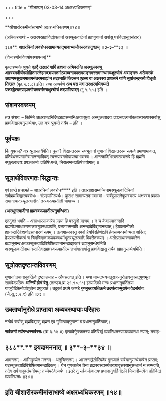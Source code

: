 +++
title = "श्रीभाष्यम् 03-03-14 अक्षरध्यधिकरणम्"

+++
<div claऽऽ="elementor-widget-container">

**श्रीशारीरकमीमांसाभाष्ये अक्षरध्यधिकरणम्॥१४॥

(अधिकरणार्थः – अक्षरपरब्रह्मविद्योक्तानां अस्थूलत्वादीनां ब्रह्मगुणानां सर्वासु परविद्यासूपसंहारः)

३८७**. **अक्षरधियां त्ववरोधस्सामान्यतद्भावाभ्यामौपसदवत्तदुक्तम् ॥ ३**–**३**–**३३ ॥

(विचारणीयविषयोपस्थापनम्)**

बृहदारण्यके श्रूयते **एतद्वै तदक्षरं गार्गि ब्रह्मणा अभिवदन्ति अस्थूलमनणु अह्रस्वमदीर्घमलोहितमस्नेहमच्छायमतमोऽवाय्वनाकाशमसङ्गमरसमगन्धमचक्षुश्श्रोत्रं अवाङ्मनः अतेजस्कं अप्राणमसुखममात्रमनंतरमबाह्यं न तदश्नाति किञ्चन एतस्य वा अक्षरस्य प्रशासने गार्गि सूर्याचन्द्रमसौ विधृतौ तिष्ठतः** (बृह.५.८.८) इति। तथा आथर्वणे **अथ परा यया तदक्षरमधिगम्यते यत्तदद्रेश्यमग्राह्यमगोत्रमवर्णमचक्षुश्श्रोत्रं तदपाणिपादम्** (मु.१.१.५) इति ।

## संशयस्वरूपम्

तत्र संशयः – किमिमे अक्षरशब्दनिर्दिष्टब्रह्मसम्बन्धितया श्रुताः अस्थूलत्वादयः प्रपञ्चप्रत्यनीकतास्वरूपास्सर्वासु ब्रह्मविद्यास्वनुसन्धेयाः, उत यत्र श्रूयन्ते तत्रैव – इति ।

## पूर्वपक्षः

किं युक्तम्? यत्र श्रुतास्तत्रैवेति। कुतः? विद्यान्तरस्य रूपभूतानां गुणानां विद्यान्तरस्य रूपत्वे प्रमाणाभावात्, प्रतिषेधरूपाणामेषामानन्दादिवत् स्वरूपावगमोपायत्वाभावाच्च । आनन्दादिभिरवगतस्वरूपे हि ब्रह्मणि स्थूलत्वादयः प्रपञ्चधर्माः प्रतिषिध्यन्ते, निरालम्बनप्रतिषेधायोगात् ॥

## सूत्रार्थविवरणतः सिद्धान्तः

एवं प्राप्ते प्रचक्ष्महे – अक्षरधियां त्ववरोधः**** इति। अक्षरब्रह्मसम्बन्धिनामस्थूलत्वादिधियां सर्वब्रह्मविद्यास्ववरोधः – संग्रहणमित्यर्थः। कुतः? सामान्यतद्भावाभ्यां – सर्वेषूपासनेषूपास्यस्य अक्षरस्य ब्रह्मणः समानत्वादस्थूलत्वादीनां तत्स्वरूपप्रतीतौ भावाच्च ।

**(अस्थूलत्वादीनां ब्रह्मस्वरूपप्रतीत्यनुबन्धिता)**

 एतदुक्तं भवति – असाधारणाकारेण ग्रहणं हि वस्तुनो ग्रहणम् । न च केवलमानन्दादि ब्रह्मणोऽसाधारणमाकारमुपस्थापयति, प्रत्यगात्मन्यपि आनन्दादेर्विद्यमानत्वात्। हेयप्रत्यनीको ह्यानन्दादिर्ब्रह्मणोऽसाधारणं रूपम् । प्रत्यगात्मनस्तु स्वतो हेयविरहिणोऽपि हेयसम्बन्धयोग्यता अस्ति; हेयप्रत्यनीकत्वं च चिदचिदात्मकप्रपञ्चधर्मभूतस्थूलत्वादि विपरीतरूपम् । अतोऽसाधारणाकारेण ब्रह्मानुसन्दधताऽस्थूलत्वादिविशेषितज्ञानानन्दाद्याकारं ब्रह्मानुसन्धेयमिति अस्थूलत्वादीनामानन्दादिवद्ब्रह्मस्वरूपप्रतीत्यन्तर्भावात्सर्वासु ब्रह्मविद्यासु तथैव ब्रह्मानुसन्धेयमिति ।

## सूत्रोक्तदृष्टान्तविवरणम्

गुणानां प्रधानानुवर्तित्वे दृष्टान्तमाह – औपसदवत् इति । यथा जामदग्न्यचतूरात्र-पुरोडाश्युपसद्गुणभूतः सामवेदपठितः **अग्निर्वै होत्रं वेतु** (ताण्ड्य.ब्रा.२१.१०.११) इत्यादिको मन्त्रः प्रधानानुवर्तितया याजुर्वैदिकेनोपांशुत्वेन प्रयुज्यते। तदुक्तं प्रथमे काण्डे **गुणमुख्यव्यतिक्रमे तदर्थत्वान्मुख्येन वेदसंयोगः** (जै.सू.३.२.९) इति॥३३॥

## उक्तार्थानुरोधे प्राप्ताया अव्यवस्थायाः परिहारः

नन्वेवं सर्वासु ब्रह्मविद्यासु ब्रह्मण एव गुणित्वाद्गुणानां च प्रधानानुवर्तित्वात्।

**सर्वकर्मा सर्वगन्धस्सर्वरसः** (छा.३.१४.४) इत्यादेर्गुणजातस्य प्रतिविद्यं व्यवस्थितस्याप्यव्यवस्था स्यात्; तत्राह-

## ३८८**.** इयदामननात् ॥ ३**–**३**–**३४ ॥

आमननम् – आभिमुख्येन मननम् – अनुचिन्तनम् । आमननाद्धेतोरियदेव गुणजातं सर्वत्रानुसन्धेयत्वेन प्राप्तम्; यदस्थूलत्वादिविशेषितमानन्दादिकम् । येन गुणजातेन विना ब्रह्मस्वरूपस्येतरव्यावृत्तस्यानुसन्धानं न सम्भवति, तदेव सर्वत्रानुवर्तयनीयम्; तच्चेयदेवेत्यर्थः । इतरे तु सर्वकर्मत्वादयः प्रधानानुवर्तिनोऽपि चिन्तनीयत्वेन प्रतिविद्यं व्यवस्थिताः ॥३४॥

## इति श्रीशारीरकमीमांसाभाष्ये अक्षरध्यधिकरणम् ॥१४॥

</div>
